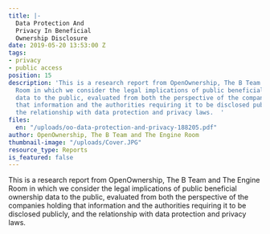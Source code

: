 ```yaml
---
title: |-
  Data Protection And
  Privacy In Beneficial
  Ownership Disclosure
date: 2019-05-20 13:53:00 Z
tags:
- privacy
- public access
position: 15
description: 'This is a research report from OpenOwnership, The B Team and The Engine
  Room in which we consider the legal implications of public beneficial ownership
  data to the public, evaluated from both the perspective of the companies holding
  that information and the authorities requiring it to be disclosed publicly, and
  the relationship with data protection and privacy laws.  '
files:
  en: "/uploads/oo-data-protection-and-privacy-188205.pdf"
author: OpenOwnership, The B Team and The Engine Room
thumbnail-image: "/uploads/Cover.JPG"
resource_type: Reports
is_featured: false
---
```


This is a research report from OpenOwnership, The B Team and The Engine Room in which we consider the legal implications of public beneficial ownership data to the public, evaluated from both the perspective of the companies holding that information and the authorities requiring it to be disclosed publicly, and the relationship with data protection and privacy laws.
